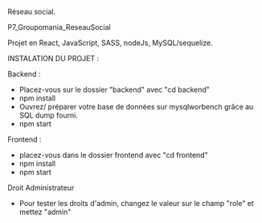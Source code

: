 
Réseau social.

P7_Groupomania_ReseauSocial

Projet en React, JavaScript, SASS, nodeJs, MySQL/sequelize.

INSTALATION DU PROJET :

Backend :

- Placez-vous sur le dossier "backend" avec "cd backend"
- npm install
- Ouvrez/ préparer votre base de données sur mysqlworbench grâce au SQL dump fourni.
- npm start

Frontend :

- placez-vous dans le dossier frontend avec "cd frontend"
- npm install
- npm start

Droit Administrateur

- Pour tester les droits d'admin, changez le valeur sur le champ "role" et mettez "admin"
